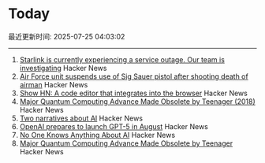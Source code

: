 # Today

最近更新时间: 2025-07-25 04:03:02

--- 
1. [Starlink is currently experiencing a service outage. Our team is investigating](https://www.starlink.com/us) Hacker News
2. [Air Force unit suspends use of Sig Sauer pistol after shooting death of airman](https://www.nhpr.org/nh-news/2025-07-23/sig-sauer-pistol-air-force-shooting-death) Hacker News
3. [Show HN: A code editor that integrates into the browser](https://tachicode.dev/) Hacker News
4. [Major Quantum Computing Advance Made Obsolete by Teenager (2018)](https://www.quantamagazine.org/teenager-finds-classical-alternative-to-quantum-recommendation-algorithm-20180731/) Hacker News
5. [Two narratives about AI](https://calnewport.com/no-one-knows-anything-about-ai/) Hacker News
6. [OpenAI prepares to launch GPT-5 in August](https://www.theverge.com/notepad-microsoft-newsletter/712950/openai-gpt-5-model-release-date-notepad) Hacker News
7. [No One Knows Anything About AI](https://calnewport.com/no-one-knows-anything-about-ai/) Hacker News
8. [Major Quantum Computing Advance Made Obsolete by Teenager](https://www.quantamagazine.org/teenager-finds-classical-alternative-to-quantum-recommendation-algorithm-20180731/) Hacker News
